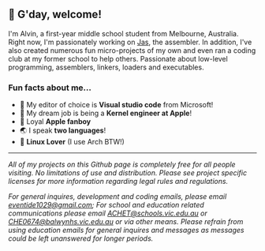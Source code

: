 ## 👋 G'day, welcome!
I'm Alvin, a first-year middle school student from Melbourne, Australia. Right now, I'm passionately working on [Jas](https://github.com/cheng-alvin/jas), the assembler. In addition, I've also created numerous fun micro-projects of my own and even ran a coding club at my former school to help others. Passionate about low-level programming, assemblers, linkers, loaders and executables.

### Fun facts about me...
- 📝 My editor of choice is **Visual studio code** from Microsoft!
- 💭 My dream job is being a **Kernel engineer at Apple**!
- 🍎 Loyal **Apple fanboy**
- 🌏 I speak **two languages**!
- 🐧 **Linux Lover** (I use Arch BTW!)

--- 

*All of my projects on this Github page is completely free for all people visiting. No limitations of use and distribution. Please see project specific licenses for more information regarding legal rules and regulations.* 

*For general inquires, development and coding emails, please email eventide1029@gmail.com; For school and education related communications please email ACHET@schools.vic.edu.au or CHE0674@balwynhs.vic.edu.au or via other means. Please refrain from using education emails for general inquires and messages as messages could be left unanswered for longer periods.*
